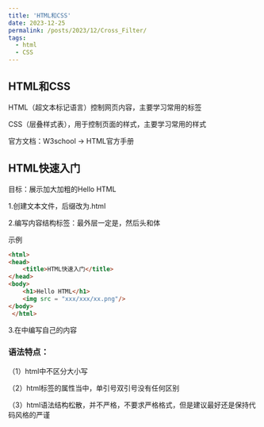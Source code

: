 ```yaml
---
title: 'HTML和CSS'
date: 2023-12-25
permalink: /posts/2023/12/Cross_Filter/
tags:
  - html
  - CSS
---
```


HTML和CSS
---------------


HTML（超文本标记语言）控制网页内容，主要学习常用的标签

CSS（层叠样式表），用于控制页面的样式，主要学习常用的样式

官方文档：W3school -> HTML官方手册

## HTML快速入门

目标：展示加大加粗的Hello HTML

1.创建文本文件，后缀改为.html

2.编写内容结构标签：最外层一定是<html>，然后<head>头和<body>体

示例

```html
<html>
<head>
    <title>HTML快速入门</title>
</head>
<body>
    <h1>Hello HTML</h1>
    <img src = "xxx/xxx/xx.png"/>
</body>
 </html>   
```

3.在<body>中编写自己的内容

 ### 语法特点：

（1）html中不区分大小写

（2）html标签的属性当中，单引号双引号没有任何区别

（3）html语法结构松散，并不严格，不要求严格格式，但是建议最好还是保持代码风格的严谨











